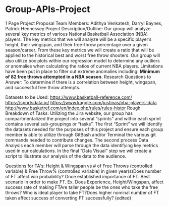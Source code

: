 # Group-APIs-Project
1 Page Project Proposal
 Team Members: Adithya Venkatesh, Darryl Baynes, Patrick Hennessey
 Project Description/Outline:
 	Our group will analyze several key metrics of various National Basketball Association (NBA) players. The key metrics that we will analyze will be a specific player’s height, their wingspan, and their free-throw percentage over a given season/career. From these key metrics we will create a ratio that will be applied to the historical best and worst free throw shooters.
         	Our group will also utilize box plots within our regression model to determine any outliers or anomalies when calculating the ratios of current NBA players.
         	Limitations have been put in place to filter out extreme anomalies including: **Minimum of 82 free throws attempted in a NBA season.**
 Research Questions to Answer:
         	To determine if there is a correlation between height, wingspan, and successful free throw attempts.    
	
 Datasets to be Used:
         	https://www.basketball-reference.com/
   	https://sportsdata.io/
         	https://www.kaggle.com/justinas/nba-players-data
         	http://www.basketref.com/en/index.php/rules/rules-histor
Rough Breakdown of Tasks:
         	Utilizing the Jira website, our group has compartmentalized the project into several “sprints” and within each sprint contains several sub-groupings or “tasks”. The first “Sprint”  we will Identify the datasets needed for the purposes of this project and ensure each group member is able to utilize through GitBash and/or Terminal the various git commands needed to contribute changes. The second process Data Analysis each member will parse through the data identifying key metrics used in our calculations. In the final “Data Visual” step we will create a script to illustrate our analysis of the data to the audience.   
 
 
 
 
 
 
 
 
 
 
 
Questions for TA's:
Height & Wingspan vs # of Free Throws (controlled variable) & Free Throw% (controlled variable) in given year(s)Does number of FT affect win probability? Once established importance of FT. Best scenario in order to make FT.
Ex. Does Experience, Height/Wingspan, affect success rate of making FTAre taller people be the ones who take the free throws? Who is ideal player to take FT?Does higher nominal number of FT taken affect success of converting FT successfully? (edited) 
 

